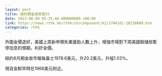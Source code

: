 ```yaml
---
layout: post
title: 紐約期金高收逾1%
date: 2023-06-09 05:35:04.000000000 +08:00
link: https://news.rthk.hk/rthk/ch/component/k2/1704101-20230609.htm
categories: rthk
---
```


外圍金價造好，美國上周新申領失業援助人數上升，增強市場對下周美國聯儲局暫停加息的預期，利好金價。

紐約8月期金收市報每盎士1978.6美元，升20.2美元，升幅1.03%。

現貨金較早時在1968美元附近。
